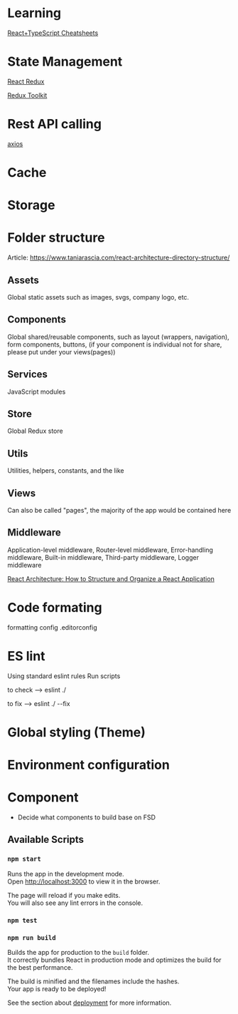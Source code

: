 # Learning

[React+TypeScript Cheatsheets](https://github.com/typescript-cheatsheets/react)

# State Management

[React Redux](https://react-redux.js.org/introduction/getting-started)

[Redux Toolkit](https://redux-toolkit.js.org/)

# Rest API calling

[axios](https://github.com/axios/axios)

# Cache

# Storage

# Folder structure
Article: https://www.taniarascia.com/react-architecture-directory-structure/
## Assets
Global static assets such as images, svgs, company logo, etc.

## Components
Global shared/reusable components, such as layout (wrappers, navigation), form components, buttons, (if your component is individual not for share, please put under your views(pages))

## Services
JavaScript modules
## Store
Global Redux store

## Utils
Utilities, helpers, constants, and the like

## Views
Can also be called "pages", the majority of the app would be contained here

## Middleware
Application-level middleware, Router-level middleware, Error-handling middleware, Built-in middleware, Third-party middleware, Logger middleware

[React Architecture: How to Structure and Organize a React Application](https://www.taniarascia.com/react-architecture-directory-structure/)

# Code formating
formatting config .editorconfig

# ES lint
Using standard eslint rules
Run scripts

to check --> eslint ./

to fix   --> eslint ./ --fix

# Global styling (Theme)

# Environment configuration

# Component

- Decide what components to build base on FSD

## Available Scripts

### `npm start`

Runs the app in the development mode.\
Open [http://localhost:3000](http://localhost:3000) to view it in the browser.

The page will reload if you make edits.\
You will also see any lint errors in the console.

### `npm test`

### `npm run build`

Builds the app for production to the `build` folder.\
It correctly bundles React in production mode and optimizes the build for the best performance.

The build is minified and the filenames include the hashes.\
Your app is ready to be deployed!

See the section about [deployment](https://facebook.github.io/create-react-app/docs/deployment) for more information.
